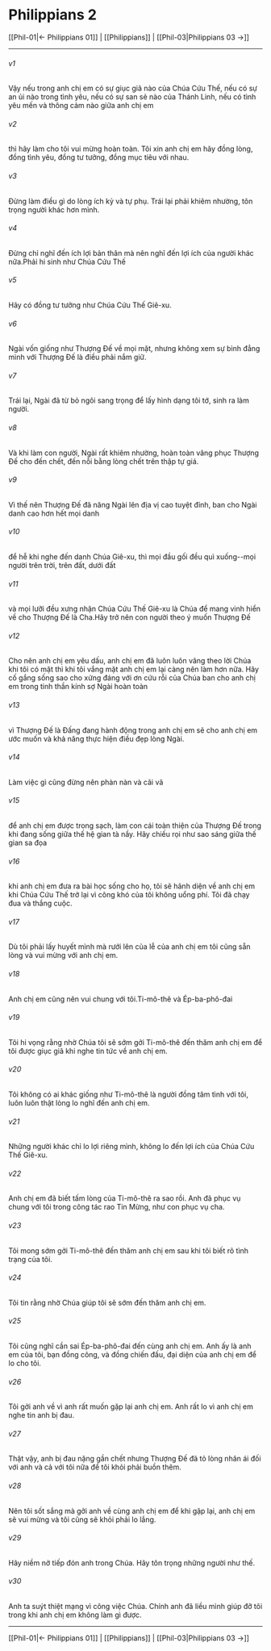 # Philippians 2

[[Phil-01|← Philippians 01]] | [[Philippians]] | [[Phil-03|Philippians 03 →]]
***



###### v1 
Vậy nếu trong anh chị em có sự giục giã nào của Chúa Cứu Thế, nếu có sự an ủi nào trong tình yêu, nếu có sự san sẻ nào của Thánh Linh, nếu có tình yêu mến và thông cảm nào giữa anh chị em 

###### v2 
thì hãy làm cho tôi vui mừng hoàn toàn. Tôi xin anh chị em hãy đồng lòng, đồng tình yêu, đồng tư tưởng, đồng mục tiêu với nhau. 

###### v3 
Đừng làm điều gì do lòng ích kỷ và tự phụ. Trái lại phải khiêm nhường, tôn trọng người khác hơn mình. 

###### v4 
Đừng chỉ nghĩ đến ích lợi bản thân mà nên nghĩ đến lợi ích của người khác nữa.Phải hi sinh như Chúa Cứu Thế 

###### v5 
Hãy có đồng tư tưởng như Chúa Cứu Thế Giê-xu. 

###### v6 
Ngài vốn giống như Thượng Đế về mọi mặt, nhưng không xem sự bình đẳng mình với Thượng Đế là điều phải nắm giữ. 

###### v7 
Trái lại, Ngài đã từ bỏ ngôi sang trọng để lấy hình dạng tôi tớ, sinh ra làm người. 

###### v8 
Và khi làm con người, Ngài rất khiêm nhường, hoàn toàn vâng phục Thượng Đế cho đến chết, đến nỗi bằng lòng chết trên thập tự giá. 

###### v9 
Vì thế nên Thượng Đế đã nâng Ngài lên địa vị cao tuyệt đỉnh, ban cho Ngài danh cao hơn hết mọi danh 

###### v10 
để hễ khi nghe đến danh Chúa Giê-xu, thì mọi đầu gối đều quì xuống--mọi người trên trời, trên đất, dưới đất 

###### v11 
và mọi lưỡi đều xưng nhận Chúa Cứu Thế Giê-xu là Chúa để mang vinh hiển về cho Thượng Đế là Cha.Hãy trở nên con người theo ý muốn Thượng Đế 

###### v12 
Cho nên anh chị em yêu dấu, anh chị em đã luôn luôn vâng theo lời Chúa khi tôi có mặt thì khi tôi vắng mặt anh chị em lại càng nên làm hơn nữa. Hãy cố gắng sống sao cho xứng đáng với ơn cứu rỗi của Chúa ban cho anh chị em trong tinh thần kính sợ Ngài hoàn toàn 

###### v13 
vì Thượng Đế là Đấng đang hành động trong anh chị em sẽ cho anh chị em ước muốn và khả năng thực hiện điều đẹp lòng Ngài. 

###### v14 
Làm việc gì cũng đừng nên phàn nàn và cãi vã 

###### v15 
để anh chị em được trong sạch, làm con cái toàn thiện của Thượng Đế trong khi đang sống giữa thế hệ gian tà nầy. Hãy chiếu rọi như sao sáng giữa thế gian sa đọa 

###### v16 
khi anh chị em đưa ra bài học sống cho họ, tôi sẽ hãnh diện về anh chị em khi Chúa Cứu Thế trở lại vì công khó của tôi không uổng phí. Tôi đã chạy đua và thắng cuộc. 

###### v17 
Dù tôi phải lấy huyết mình mà rưới lên của lễ của anh chị em tôi cũng sẵn lòng và vui mừng với anh chị em. 

###### v18 
Anh chị em cũng nên vui chung với tôi.Ti-mô-thê và Ép-ba-phô-đai 

###### v19 
Tôi hi vọng rằng nhờ Chúa tôi sẽ sớm gởi Ti-mô-thê đến thăm anh chị em để tôi được giục giã khi nghe tin tức về anh chị em. 

###### v20 
Tôi không có ai khác giống như Ti-mô-thê là người đồng tâm tình với tôi, luôn luôn thật lòng lo nghĩ đến anh chị em. 

###### v21 
Những người khác chỉ lo lợi riêng mình, không lo đến lợi ích của Chúa Cứu Thế Giê-xu. 

###### v22 
Anh chị em đã biết tấm lòng của Ti-mô-thê ra sao rồi. Anh đã phục vụ chung với tôi trong công tác rao Tin Mừng, như con phục vụ cha. 

###### v23 
Tôi mong sớm gởi Ti-mô-thê đến thăm anh chị em sau khi tôi biết rõ tình trạng của tôi. 

###### v24 
Tôi tin rằng nhờ Chúa giúp tôi sẽ sớm đến thăm anh chị em. 

###### v25 
Tôi cũng nghĩ cần sai Ép-ba-phô-đai đến cùng anh chị em. Anh ấy là anh em của tôi, bạn đồng công, và đồng chiến đấu, đại diện của anh chị em để lo cho tôi. 

###### v26 
Tôi gởi anh về vì anh rất muốn gặp lại anh chị em. Anh rất lo vì anh chị em nghe tin anh bị đau. 

###### v27 
Thật vậy, anh bị đau nặng gần chết nhưng Thượng Đế đã tỏ lòng nhân ái đối với anh và cả với tôi nữa để tôi khỏi phải buồn thêm. 

###### v28 
Nên tôi sốt sắng mà gởi anh về cùng anh chị em để khi gặp lại, anh chị em sẽ vui mừng và tôi cũng sẽ khỏi phải lo lắng. 

###### v29 
Hãy niềm nở tiếp đón anh trong Chúa. Hãy tôn trọng những người như thế. 

###### v30 
Anh ta suýt thiệt mạng vì công việc Chúa. Chính anh đã liều mình giúp đỡ tôi trong khi anh chị em không làm gì được.

***
[[Phil-01|← Philippians 01]] | [[Philippians]] | [[Phil-03|Philippians 03 →]]
